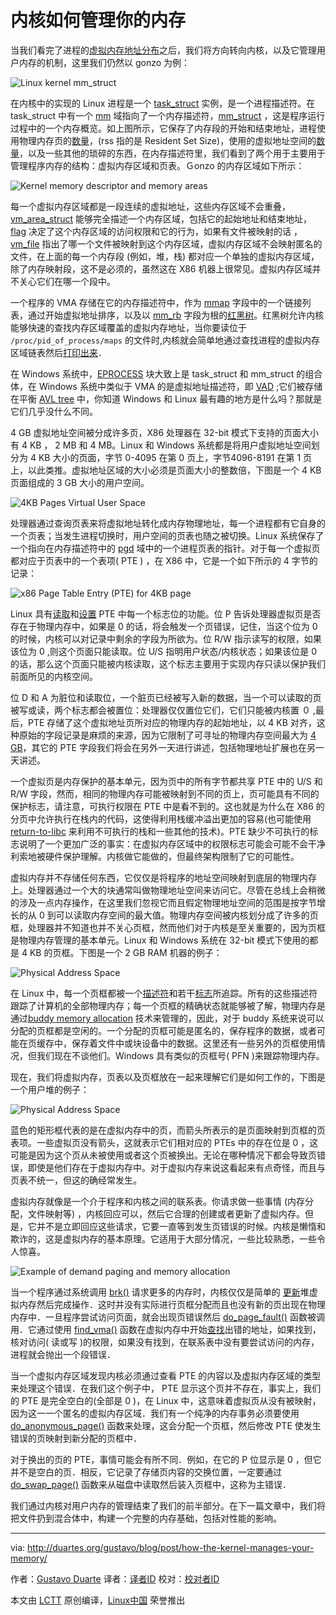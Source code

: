 内核如何管理你的内存
============================================================


当我们看完了进程的[虚拟内存地址分布][1]之后，我们将方向转向内核，以及它管理用户内存的机制，这里我们仍然以 gonzo 为例：

![Linux kernel mm_struct](http://static.duartes.org/img/blogPosts/mm_struct.png)

在内核中的实现的 Linux 进程是一个 [task_struct][2] 实例，是一个进程描述符。在 task_struct 中有一个 [mm][3] 域指向了一个内存描述符，[mm_struct][4] ，这是程序运行过程中的一个内存概览。如上图所示，它保存了内存段的开始和结束地址，进程使用物理内存页的[数量][5]，(rss 指的是 Resident Set Size)，使用的虚拟地址空间的[数量][6]，以及一些其他的琐碎的东西，在内存描述符里，我们看到了两个用于主要用于管理程序内存的结构：虚拟内存区域和页表。Ｇonzo 的内存区域如下所示：

![Kernel memory descriptor and memory areas](http://static.duartes.org/img/blogPosts/memoryDescriptorAndMemoryAreas.png)

每一个虚拟内存区域都是一段连续的虚拟地址，这些内存区域不会重叠，[vm_area_struct][7] 能够完全描述一个内存区域，包括它的起始地址和结束地址，[flag][8] 决定了这个内存区域的访问权限和它的行为，如果有文件被映射的话 ，[vm_file][9] 指出了哪一个文件被映射到这个内存区域，虚拟内存区域不会映射匿名的文件，在上面的每一个内存段 (例如，堆，栈) 都对应一个单独的虚拟内存区域，除了内存映射段，这不是必须的，虽然这在 X86 机器上很常见。虚拟内存区域并不关心它们在哪一个段中。

一个程序的 VMA 存储在它的内存描述符中，作为 [mmap][10] 字段中的一个链接列表，通过开始虚拟地址排序，以及以 [mm_rb][12] 字段为根的[红黑树][11]。红黑树允许内核能够快速的查找内存区域覆盖的虚拟内存地址，当你要读位于 `/proc/pid_of_process/maps` 的文件时,内核就会简单地通过查找进程的虚拟内存区域链表然后[打印出来][13]．

在 Windows 系统中，[EPROCESS][14] 块大致上是 task_struct 和 mm_struct 的组合体，在 Windows 系统中类似于 VMA 的是虚拟地址描述符，即 [VAD][15] ;它们被存储在平衡 [AVL tree][16] 中，你知道 Windows 和 Linux 最有趣的地方是什么吗？那就是它们几乎没什么不同。

4 GB 虚拟地址空间被分成许多页，X86 处理器在 32-bit 模式下支持的页面大小有 4 KB ， 2 MB 和 4 MB。Linux 和 Windows 系统都是将用户虚拟地址空间划分为 4 KB 大小的页面，字节 0-4095 在第 0 页上，字节4096-8191 在第 1 页上，以此类推。虚拟地址区域的大小必须是页面大小的整数倍，下图是一个 4 KB 页面组成的 3 GB 大小的用户空间。

![4KB Pages Virtual User Space](http://static.duartes.org/img/blogPosts/pagedVirtualSpace.png)

处理器通过查询页表来将虚拟地址转化成内存物理地址，每一个进程都有它自身的一个页表；当发生进程切换时，用户空间的页表也随之被切换。Linux 系统保存了一个指向在内存描述符中的 [pgd][17] 域中的一个进程页表的指针。对于每一个虚拟页都对应于页表中的一个表项( PTE ) ，在 X86 中，它是一个如下所示的 4 字节的记录：

![x86 Page Table Entry (PTE) for 4KB page](http://static.duartes.org/img/blogPosts/x86PageTableEntry4KB.png)

Linux 具有[读取][18]和[设置][19] PTE 中每一个标志位的功能。位 P 告诉处理器虚拟页是否存在于物理内存中，如果是 0 的话，将会触发一个页错误，记住，当这个位为 0 的时候，内核可以对记录中剩余的字段为所欲为。位 R/W 指示读写的权限，如果该位为 0 ,则这个页面只能读取。位 U/S 指明用户状态/内核状态；如果该位是 0 的话，那么这个页面只能被内核读取，这个标志主要用于实现内存只读以保护我们前面所见的内核空间。

位 D 和 A 为脏位和读取位，一个脏页已经被写入新的数据，当一个可以读取的页被写或读，两个标志都会被置位：处理器仅仅置位它们，它们只能被内核置 ０ ,最后，PTE 存储了这个虚拟地址页所对应的物理内存的起始地址，以 4 KB 对齐，这种原始的字段记录是麻烦的来源，因为它限制了可寻址的物理内存空间最大为 [4 GB][20]，其它的 PTE 字段我们将会在另外一天进行讲述，包括物理地址扩展也在另一天讲述。

 一个虚拟页是内存保护的基本单元，因为页中的所有字节都共享 PTE 中的 U/S 和 R/W 字段，然而，相同的物理内存可能被映射到不同的页上，页可能具有不同的保护标志，请注意，可执行权限在 PTE 中是看不到的。这也就是为什么在 X86 的分页中允许执行在栈内的代码，这使得利用栈缓冲溢出更加的容易(也可能使用 [return-to-libc][21] 来利用不可执行的栈和一些其他的技术)。PTE 缺少不可执行的标志说明了一个更加广泛的事实：在虚拟内存区域中的权限标志可能会可能不会干净利索地被硬件保护理解。内核做它能做的，但最终架构限制了它的可能性。

虚拟内存并不存储任何东西，它仅仅是将程序的地址空间映射到底层的物理内存上。处理器通过一个大的块通常叫做物理地址空间来访问它。尽管在总线上会稍微的涉及一点内存操作，在这里我们忽视它而且假定物理地址空间的范围是按字节增长的从 0 到可以读取内存空间的最大值。物理内存空间被内核划分成了许多的页框，处理器并不知道也并不关心页框，然而他们对于内核是至关重要的，因为页框是物理内存管理的基本单元。Linux 和 Windows 系统在 32-bit 模式下使用的都是 4 KB 的页框。下图是一个 2 GB RAM 机器的例子：

![Physical Address Space](http://static.duartes.org/img/blogPosts/physicalAddressSpace.png)

在 Linux 中，每一个页框都被一个[描述符][23]和若干[标志][24]所追踪。所有的这些描述符跟踪了计算机的全部物理内存；每一个页框的精确状态就能够被了解，物理内存是通过[buddy memory allocation][25] 技术来管理的，因此，对于 buddy 系统来说可以分配的页框都是空闲的。一个分配的页框可能是匿名的，保存程序的数据，或者可能在页缓存中，保存着文件中或块设备中的数据。这里还有一些另外的页框使用情况，但我们现在不谈他们。Windows 具有类似的页框号( PFN )来跟踪物理内存。

现在，我们将虚拟内存，页表以及页框放在一起来理解它们是如何工作的，下图是一个用户堆的例子：

![Physical Address Space](http://static.duartes.org/img/blogPosts/heapMapped.png)

蓝色的矩形框代表的是在虚拟内存中的页，而箭头所表示的是页面映射到页框的页表项。一些虚拟页没有箭头，这就表示它们相对应的 PTEs 中的存在位是 0 ，这可能是因为这个页从未被使用或者这个页被换出。无论在哪种情况下都会导致页错误，即使是他们存在于虚拟内存中。对于虚拟内存来说这看起来有点奇怪，而且与页表不统一，但这的确经常发生。

虚拟内存就像是一个介于程序和内核之间的联系表。你请求做一些事情 (内存分配，文件映射等) ，内核回应可以，然后它合理的创建或者更新了虚拟内存。但是，它并不是立即回应这些请求，它要一直等到发生页错误的时候。内核是懒惰和欺诈的，这是虚拟内存的基本原理。它适用于大部分情况，一些比较熟悉，一些令人惊喜。

![Example of demand paging and memory allocation](http://static.duartes.org/img/blogPosts/heapAllocation.png)

当一个程序通过系统调用 [brk()][26] 请求更多的内存时，内核仅仅是简单的 [更新][27]堆虚拟内存然后完成操作．这时并没有实际进行页框分配而且也没有新的页出现在物理内存中．一旦程序尝试访问页面，就会出现页错误然后 [do_page_fault()][28] 函数被调用．它通过使用 [find_vma()][30] 函数在虚拟内存中开始[查找][29]出错的地址，如果找到，核对访问( 读或写 )的权限，如果没有找到，在联系表中没有要尝试访问的内存，进程就会抛出一个段错误．

当一个虚拟内存区域发现内核必须通过查看 PTE 的内容以及虚拟内存区域的类型来处理这个错误．在我们这个例子中， PTE 显示这个页并不存在，事实上，我们的 PTE 是完全空白的(全部是 0 )，在 Linux 中，这意味着虚拟页从没有被映射，因为这一一个匿名的虚拟内存区域．我们有一个纯净的内存事务必须要使用 [do_anonymous_page()][34] 函数来处理，这会分配一个页框，然后修改 PTE 使发生错误的页映射到新分配的页框中．

对于换出的页的 PTE，事情可能会有所不同．例如，在它的 P 位显示是 0 ，但它并不是空白的页．相反，它记录了存储页内容的交换位置，一定要通过 [do_swap_page()][35] 函数来从磁盘中读取然后装入页框中，这称为主错误．

 我们通过内核对用户内存的管理结束了我们的前半部分。在下一篇文章中，我们将把文件扔到混合体中，构建一个完整的内存基础，包括对性能的影响。

--------------------------------------------------------------------------------

via: http://duartes.org/gustavo/blog/post/how-the-kernel-manages-your-memory/

作者：[Gustavo Duarte][a]
译者：[译者ID](https://github.com/amwps290)
校对：[校对者ID](https://github.com/校对者ID)

本文由 [LCTT](https://github.com/LCTT/TranslateProject) 原创编译，[Linux中国](https://linux.cn/) 荣誉推出

[a]:http://duartes.org/gustavo/blog/about/
[1]:http://duartes.org/gustavo/blog/post/anatomy-of-a-program-in-memory
[2]:http://lxr.linux.no/linux+v2.6.28.1/include/linux/sched.h#L1075
[3]:http://lxr.linux.no/linux+v2.6.28.1/include/linux/sched.h#L1129
[4]:http://lxr.linux.no/linux+v2.6.28.1/include/linux/mm_types.h#L173
[5]:http://lxr.linux.no/linux+v2.6.28.1/include/linux/mm_types.h#L197
[6]:http://lxr.linux.no/linux+v2.6.28.1/include/linux/mm_types.h#L206
[7]:http://lxr.linux.no/linux+v2.6.28.1/include/linux/mm_types.h#L99
[8]:http://lxr.linux.no/linux+v2.6.28/include/linux/mm.h#L76
[9]:http://lxr.linux.no/linux+v2.6.28.1/include/linux/mm_types.h#L150
[10]:http://lxr.linux.no/linux+v2.6.28.1/include/linux/mm_types.h#L174
[11]:http://en.wikipedia.org/wiki/Red_black_tree
[12]:http://lxr.linux.no/linux+v2.6.28.1/include/linux/mm_types.h#L175
[13]:http://lxr.linux.no/linux+v2.6.28.1/fs/proc/task_mmu.c#L201
[14]:http://www.nirsoft.net/kernel_struct/vista/EPROCESS.html
[15]:http://www.nirsoft.net/kernel_struct/vista/MMVAD.html
[16]:http://en.wikipedia.org/wiki/AVL_tree
[17]:http://lxr.linux.no/linux+v2.6.28.1/include/linux/mm_types.h#L185
[18]:http://lxr.linux.no/linux+v2.6.28.1/arch/x86/include/asm/pgtable.h#L173
[19]:http://lxr.linux.no/linux+v2.6.28.1/arch/x86/include/asm/pgtable.h#L230
[20]:http://www.google.com/search?hl=en&q=2^20+*+2^12+bytes+in+GB
[21]:http://en.wikipedia.org/wiki/Return-to-libc_attack
[22]:http://duartes.org/gustavo/blog/post/getting-physical-with-memory
[23]:http://lxr.linux.no/linux+v2.6.28/include/linux/mm_types.h#L32
[24]:http://lxr.linux.no/linux+v2.6.28/include/linux/page-flags.h#L14
[25]:http://en.wikipedia.org/wiki/Buddy_memory_allocation
[26]:http://www.kernel.org/doc/man-pages/online/pages/man2/brk.2.html
[27]:http://lxr.linux.no/linux+v2.6.28.1/mm/mmap.c#L2050
[28]:http://lxr.linux.no/linux+v2.6.28/arch/x86/mm/fault.c#L583
[29]:http://lxr.linux.no/linux+v2.6.28/arch/x86/mm/fault.c#L692
[30]:http://lxr.linux.no/linux+v2.6.28/mm/mmap.c#L1466
[31]:http://lxr.linux.no/linux+v2.6.28/arch/x86/mm/fault.c#L711
[32]:http://lxr.linux.no/linux+v2.6.28/mm/memory.c#L2653
[33]:http://lxr.linux.no/linux+v2.6.28/mm/memory.c#L2674
[34]:http://lxr.linux.no/linux+v2.6.28/mm/memory.c#L2681
[35]:http://lxr.linux.no/linux+v2.6.28/mm/memory.c#L2280
[36]:http://lxr.linux.no/linux+v2.6.28/mm/memory.c#L2316
